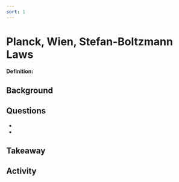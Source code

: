 ```yaml
---
sort: 1
---
```


# Planck, Wien, Stefan-Boltzmann Laws

#### Definition: 

## Background


## Questions

-
-

## Takeaway


## Activity